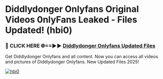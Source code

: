 # Diddlydonger Onlyfans Original Videos 0nlyFans Leaked - Files Updated! (hbi0)

<h3>🔴 CLICK HERE 🌐==►► <a href="https://tinyurl.com/ehrbuxhb" rel="nofollow">Diddlydonger Onlyfans Updated Files</a></h3>

Get Diddlydonger Onlyfans and all content. Now you can access all videos and pictures of Diddlydonger Onlyfans. New Updated Files 2025!

[![hbi0](https://i.imgur.com/lVYEuWS.gif)](https://tinyurl.com/ehrbuxhb)
